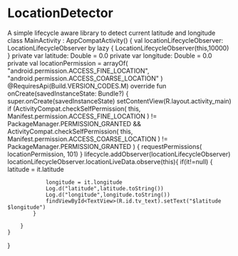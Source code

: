 # LocationDetector
A simple lifecycle aware library to detect current latitude and longitude
 class MainActivity : AppCompatActivity() {
    val locationLifecycleObserver: LocationLifecycleObserver by lazy {
        LocationLifecycleObserver(this,10000)
    }
    private var latitude: Double = 0.0
    private var longitude: Double = 0.0
    private val locationPermission = arrayOf(
        "android.permission.ACCESS_FINE_LOCATION",
        "android.permission.ACCESS_COARSE_LOCATION"
    )
    @RequiresApi(Build.VERSION_CODES.M)
    override fun onCreate(savedInstanceState: Bundle?) {
        super.onCreate(savedInstanceState)
        setContentView(R.layout.activity_main)
        if (ActivityCompat.checkSelfPermission(
                this,
                Manifest.permission.ACCESS_FINE_LOCATION
            ) != PackageManager.PERMISSION_GRANTED &&
            ActivityCompat.checkSelfPermission(
                this,
                Manifest.permission.ACCESS_COARSE_LOCATION
            ) != PackageManager.PERMISSION_GRANTED
        ) {
            requestPermissions(
                locationPermission,
                101)
        }
        lifecycle.addObserver(locationLifecycleObserver)
        locationLifecycleObserver.locationLiveData.observe(this){
            if(it!=null)
            {
                latitude = it.latitude

                longitude = it.longitude
                Log.d("latitude",latitude.toString())
                Log.d("longitude",longitude.toString())
                findViewById<TextView>(R.id.tv_text).setText("$latitude $longitude")
            }

        }
    }
}
